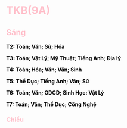 

<html lang="en">
<head>
    <title> Web cua Tien </title>
</head>
<body>
    <h1 style="color:pink;"> TKB(9A) </h1>
    <p>
        <h2 style="color:pink;"> Sáng </h2>
        <p style="color:black;"><b> T2: Toán; Văn; Sử; Hóa </b> </p>
        <p style="color:black;"><b> T3: Toán; Vật Lý; Mỹ Thuật; Tiếng Anh; Địa lý </b></p>
        <p style="color:black;"><b> T4: Toán; Hóa; Văn; Văn; Sinh </b></p>
        <p style="color:black;"><b> T5: Thể Dục; Tiếng Anh; Văn; Sử </b></p>
        <p style="color:black;"><b> T6: Toán; Văn; GDCD; Sinh Học: Vật Lý </b></p>
        <p style="color:black;"><b> T7: Toán; Văn; Thể Dục; Công Nghệ </b></p>
    </p>
    <p>
    	<h3 style="color:pink;"> Chiều </h3>

        


</body>
</html>
